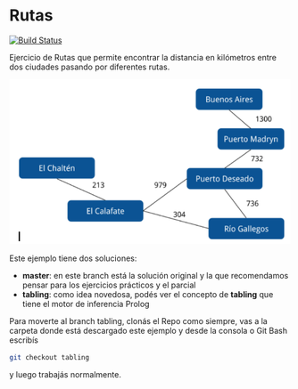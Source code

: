 
# Rutas

[![Build Status](https://travis-ci.org/pdep-utn/eg-rutas-prolog.svg?branch=master)](https://travis-ci.org/pdep-utn/eg-rutas-prolog)

Ejercicio de Rutas que permite encontrar la distancia en kilómetros entre dos ciudades pasando por diferentes rutas.

![image](images/rutas.png)

Este ejemplo tiene dos soluciones:

- **master**: en este branch está la solución original y la que recomendamos pensar para los ejercicios prácticos y el parcial
- **tabling**: como idea novedosa, podés ver el concepto de **tabling** que tiene el motor de inferencia Prolog

Para moverte al branch tabling, clonás el Repo como siempre, vas a la carpeta donde está descargado este ejemplo y desde la consola o Git Bash escribís

```bash
git checkout tabling
```

y luego trabajás normalmente.